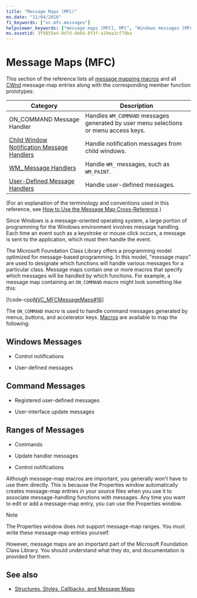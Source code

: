 ```yaml
---
title: "Message Maps (MFC)"
ms.date: "11/04/2016"
f1_keywords: ["vc.mfc.messages"]
helpviewer_keywords: ["message maps [MFC], MFC", "Windows messages [MFC], message maps", "messages [MFC], Windows", "MFC, messages"]
ms.assetid: 3f9855e4-9d7d-4b64-8f3f-a19ea3cf79ba
---
```

# Message Maps (MFC)

This section of the reference lists all [message mapping macros](../../mfc/reference/message-map-macros-mfc.md) and all [CWnd](../../mfc/reference/cwnd-class.md) message-map entries along with the corresponding member function prototypes:

|Category|Description|
|--------------|-----------------|
|ON\_COMMAND Message Handler|Handles `WM_COMMAND` messages generated by user menu selections or menu access keys.|
|[Child Window Notification Message Handlers](../../mfc/reference/child-window-notification-message-handlers.md)|Handle notification messages from child windows.|
|[WM_ Message Handlers](../../mfc/reference/handlers-for-wm-messages.md)|Handle `WM_` messages, such as `WM_PAINT`.|
|[User-Defined Message Handlers](../../mfc/reference/user-defined-handlers.md)|Handle user-defined messages.|

(For an explanation of the terminology and conventions used in this reference, see [How to Use the Message Map Cross-Reference](../../mfc/reference/how-to-use-the-message-map-cross-reference.md).)

Since Windows is a message-oriented operating system, a large portion of programming for the Windows environment involves message handling. Each time an event such as a keystroke or mouse click occurs, a message is sent to the application, which must then handle the event.

The Microsoft Foundation Class Library offers a programming model optimized for message-based programming. In this model, "message maps" are used to designate which functions will handle various messages for a particular class. Message maps contain one or more macros that specify which messages will be handled by which functions. For example, a message map containing an `ON_COMMAND` macro might look something like this:

[!code-cpp[NVC_MFCMessageMaps#16](../../mfc/reference/codesnippet/cpp/message-maps-mfc_1.cpp)]

The `ON_COMMAND` macro is used to handle command messages generated by menus, buttons, and accelerator keys. [Macros](../../mfc/reference/message-map-macros-mfc.md) are available to map the following:

## Windows Messages

- Control notifications

- User-defined messages

## Command Messages

- Registered user-defined messages

- User-interface update messages

## Ranges of Messages

- Commands

- Update handler messages

- Control notifications

Although message-map macros are important, you generally won't have to use them directly. This is because the Properties window automatically creates message-map entries in your source files when you use it to associate message-handling functions with messages. Any time you want to edit or add a message-map entry, you can use the Properties window.

> [!NOTE]
>  The Properties window does not support message-map ranges. You must write these message-map entries yourself.

However, message maps are an important part of the Microsoft Foundation Class Library. You should understand what they do, and documentation is provided for them.

## See also

- [Structures, Styles, Callbacks, and Message Maps](../../mfc/reference/structures-styles-callbacks-and-message-maps.md)
